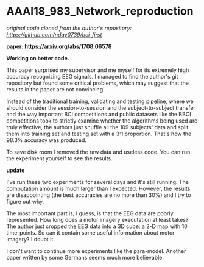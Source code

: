 # AAAI18_983_Network_reproduction
*original code cloned from the author's repository: https://github.com/nday0739/bci_first*

**paper: https://arxiv.org/abs/1708.06578**


**Working on better code.**

This paper surprised my supervisor and me myself for its extremely high accuracy recognizing EEG signals. I managed to find the author's git repository but found some critical problems, which may suggest that the results in the paper are not convincing.

Instead of the traditional training, validating and testing pipeline, where we should consider the session-to-session and the subject-to-subject transfer and the way important BCI competitions and public datasets like the BBCI competitions took to strictly examine whether the algorithms being used are truly effective, the authors just shuffle all the 109 subjects' data and split them into training set and testing set with a 3:1 proportion. That's how the 98.3% accuracy was produced.

To save disk room I removed the raw data and useless code.
You can run the experiment yourself to see the results.


**update**

I've run these two experiments for several days and it's still running. The computation amount is much larger than I expected. However, the results are disappointing (the best accuracies are no more than 30%) and I try to figure out why.

The most important part is, I guess, is that the EEG data are poorly represented. How long does a motor imagery executation at least takes? The author just cropped the EEG data into a 3D cube: a 2-D map with 10 time-points. So can it contain some useful information about motor imagery? I doubt it.

I don't want to continue more experiments like the para-model. Another paper written by some Germans seems much more believable.